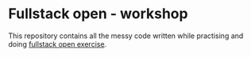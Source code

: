 # Fullstack open - workshop

This repository contains all the messy code written while practising and doing [fullstack open exercise](https://github.com/tajpuriya27/full-stack-open).
